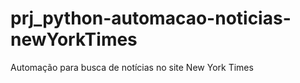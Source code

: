 # prj_python-automacao-noticias-newYorkTimes
Automação para busca de notícias no site New York Times

